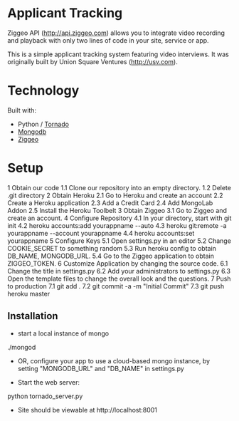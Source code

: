 Applicant Tracking
=================

Ziggeo API (http://api.ziggeo.com) allows you to integrate video recording and playback with only
two lines of code in your site, service or app. 

This is a simple applicant tracking system featuring video interviews. It was originally built by
Union Square Ventures (http://usv.com).



Technology
===========

Built with:

 * Python / [Tornado](http://tornadoweb.org)
 * [Mongodb](http://www.mongodb.com/)
 * [Ziggeo](http://ziggeo.com)

Setup
======

1 Obtain our code
1.1 Clone our repository into an empty directory.
1.2 Delete .git directory
2 Obtain Heroku
2.1 Go to Heroku and create an account
2.2 Create a Heroku application
2.3 Add a Credit Card
2.4 Add MongoLab Addon
2.5 Install the Heroku Toolbelt
3 Obtain Ziggeo
3.1 Go to Ziggeo and create an account.
4 Configure Repository
4.1 In your directory, start with git init
4.2 heroku accounts:add yourappname --auto
4.3 heroku git:remote -a yourappname --account yourappname
4.4 heroku accounts:set yourappname
5 Configure Keys
5.1 Open settings.py in an editor
5.2 Change COOKIE_SECRET to something random
5.3 Run heroku config to obtain DB_NAME, MONGODB_URL.
5.4 Go to the Ziggeo application to obtain ZIGGEO_TOKEN.
6 Customize Application by changing the source code.
6.1 Change the title in settings.py
6.2 Add your administrators to settings.py
6.3 Open the template files to change the overall look and the questions.
7 Push to production
7.1 git add .
7.2 git commit -a -m "Initial Commit"
7.3 git push heroku master



Installation
------------

* start a local instance of mongo

./mongod

* OR, configure your app to use a cloud-based mongo instance, by setting "MONGODB_URL" and "DB_NAME" in settings.py

* Start the web server:

python tornado_server.py

* Site should be viewable at http://localhost:8001

